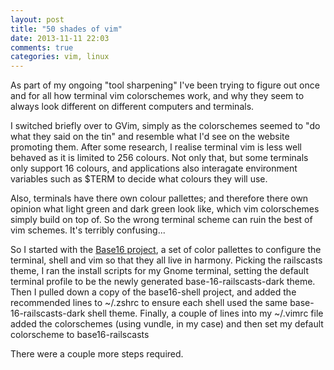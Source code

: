```yaml
---
layout: post
title: "50 shades of vim"
date: 2013-11-11 22:03
comments: true
categories: vim, linux
---
```

As part of my ongoing "tool sharpening" I've been trying to figure out once and for all how terminal vim colorschemes work, and why they seem to always look different on different computers and terminals.

I switched briefly over to GVim, simply as the colorschemes seemed to "do what they said on the tin" and resemble what I'd see on the website promoting them. After some research, I realise terminal vim is less well behaved as it is limited to 256 colours. Not only that, but some terminals only support 16 colours, and applications also interagate environment variables such as $TERM to decide what colours they will use.

Also, terminals have there own colour pallettes; and therefore there own opinion what light green and dark green look like, which vim colorschemes simply build on top of. So the wrong terminal scheme can ruin the best of vim schemes. It's terribly confusing...

So I started with the [Base16 project](https://github.com/chriskempson/base16), a set of color pallettes to configure the terminal, shell and vim so that they all live in harmony. Picking the railscasts theme, I ran the install scripts for my Gnome terminal, setting the default terminal profile to be the newly generated base-16-railscasts-dark theme. Then I pulled down a copy of the base16-shell project, and added the recommended lines to ~/.zshrc to ensure each shell used the same base-16-railscasts-dark shell theme. Finally, a couple of lines into my ~/.vimrc file added the colorschemes (using vundle, in my case) and then set my default colorscheme to base16-railscasts

There were a couple more steps required. 
